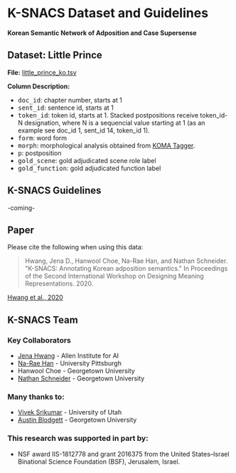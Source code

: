 # K-SNACS Dataset and Guidelines
**Korean Semantic Network of Adposition and Case Supersense**

## Dataset: Little Prince

**File:** [little_prince_ko.tsv](./little_prince_ko.tsv)

**Column Description:**
* <tt>doc_id</tt>: chapter number, starts at 1
* <tt>sent_id</tt>: sentence id, starts at 1
* <tt>token_id</tt>: token id, starts at 1. Stacked postpositions receive token_id-N designation, where N is a sequencial value starting at 1 (as an example see doc_id 1, sent_id 14, token_id 1).
* <tt>form</tt>: word form
* <tt>morph</tt>: morphological analysis obtained from [KOMA Tagger](https://ieeexplore.ieee.org/document/5075772). 
* <tt>p</tt>: postposition
* <tt>gold_scene</tt>: gold adjudicated scene role label
* <tt>gold_function</tt>: gold adjudicated function label

## K-SNACS Guidelines
-coming-

## Paper
Please cite the following when using this data:

> Hwang, Jena D., Hanwool Choe, Na-Rae Han, and Nathan Schneider. "K-SNACS: Annotating Korean adposition semantics." In Proceedings of the Second International Workshop on Designing Meaning Representations. 2020. 

[Hwang et al., 2020](https://www.aclweb.org/anthology/2020.dmr-1.6/)


## K-SNACS Team

### Key Collaborators

* [Jena Hwang](https://jdch00.github.io/) - Allen Institute for AI
* [Na-Rae Han](http://www.pitt.edu/~naraehan/) - University Pittsburgh 
* Hanwool Choe - Georgetown University
* [Nathan Schneider](http://people.cs.georgetown.edu/nschneid/) - Georgetown University

### Many thanks to:

* [Vivek Srikumar](https://svivek.com/) - University of Utah
* [Austin Blodgett](https://www.austinblodgett.org/) - Georgetown University

### This research was supported in part by:

* NSF award IIS-1812778 and grant 2016375 from the
United States–Israel Binational Science Foundation (BSF), Jerusalem, Israel.